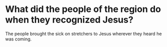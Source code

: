 # What did the people of the region do when they recognized Jesus?

The people brought the sick on stretchers to Jesus wherever they heard he was coming.
